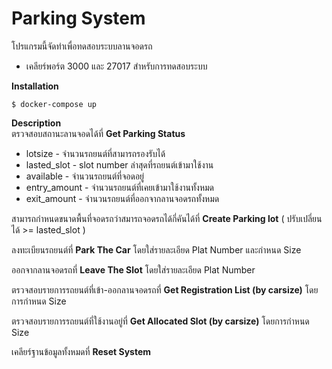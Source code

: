 # Parking System
โปรแกรมนี้จัดทำเพื่อทดสอบระบบลานจอดรถ
* เคลียร์พอร์ต 3000 และ 27017 สำหรับการทดสอบระบบ

**Installation**
```
$ docker-compose up
```

**Description**<br />
ตรวจสอบสถานะลานจอดได้ที่ **Get Parking Status**
* lotsize - จำนวนรถยนต์ที่สามารถรองรับได้
* lasted_slot - slot number ล่าสุดที่รถยนต์เข้ามาใช้งาน
* available - จำนวนรถยนต์ที่จอดอยู่
* entry_amount - จำนวนรถยนต์ที่เคยเข้ามาใช้งานทั้งหมด
* exit_amount - จำนวนรถยนต์ที่ออกจากลานจอดรถทั้งหมด

สามารถกำหนดขนาดพื้นที่จอดรถว่าสมารถจอดรถได้กี่คันได้ที่ **Create Parking lot** ( ปรับเปลี่ยนได้ >= lasted_slot )

ลงทะเบียนรถยนต์ที่ **Park The Car** โดยใส่รายละเอียด Plat Number และกำหนด Size

ออกจากลานจอดรถที่ **Leave The Slot** โดยใส่รายละเอียด Plat Number

ตรวจสอบรายการรถยนต์ที่เข้า-ออกลานจอดรถที่ **Get Registration List (by carsize)** โดยการกำหนด Size

ตรวจสอบรายการรถยนต์ที่ใช้งานอยู่ที่ **Get Allocated Slot (by carsize)** โดยการกำหนด Size

เคลียร์ฐานข้อมูลทั้งหมดที่ **Reset System**
